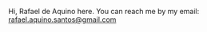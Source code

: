 Hi, Rafael de Aquino here. You can reach me by my email: rafael.aquino.santos@gmail.com
<!---
rafaelkinou/rafaelkinou is a ✨ special ✨ repository because its `README.md` (this file) appears on your GitHub profile.
You can click the Preview link to take a look at your changes.
--->

